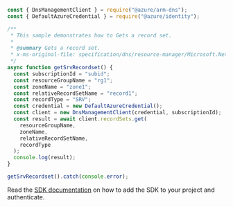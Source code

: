 ```javascript
const { DnsManagementClient } = require("@azure/arm-dns");
const { DefaultAzureCredential } = require("@azure/identity");

/**
 * This sample demonstrates how to Gets a record set.
 *
 * @summary Gets a record set.
 * x-ms-original-file: specification/dns/resource-manager/Microsoft.Network/stable/2018-05-01/examples/GetSRVRecordset.json
 */
async function getSrvRecordset() {
  const subscriptionId = "subid";
  const resourceGroupName = "rg1";
  const zoneName = "zone1";
  const relativeRecordSetName = "record1";
  const recordType = "SRV";
  const credential = new DefaultAzureCredential();
  const client = new DnsManagementClient(credential, subscriptionId);
  const result = await client.recordSets.get(
    resourceGroupName,
    zoneName,
    relativeRecordSetName,
    recordType
  );
  console.log(result);
}

getSrvRecordset().catch(console.error);
```

Read the [SDK documentation](https://github.com/Azure/azure-sdk-for-js/blob/%40azure%2Farm-dns_5.0.1/sdk/dns/arm-dns/README.md) on how to add the SDK to your project and authenticate.
